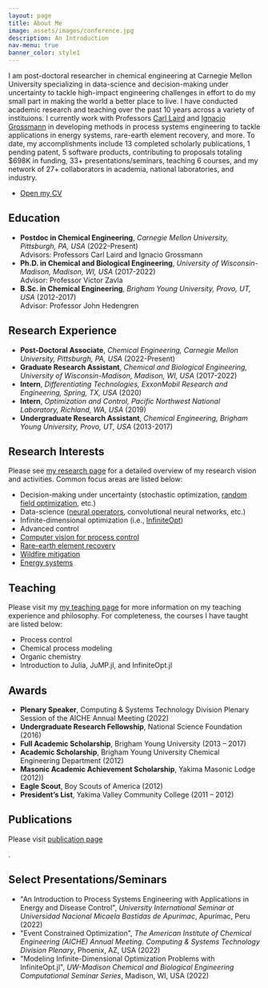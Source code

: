 ```yaml
---
layout: page
title: About Me
image: assets/images/conference.jpg
description: An Introduction
nav-menu: true
banner_color: style1
---
```


<section id="profile">
	<div class="inner">
        <!-- <header class="major">
			<h2>Joshua Pulsipher</h2>
		</header> -->
		<p><span class="image left"><img src="{% link assets/images/profile.png %}" alt="" /></span>I am post-doctoral researcher in chemical engineering at Carnegie Mellon University specializing in data-science and decision-making under uncertainty to tackle high-impact engineering challenges in effort to do my small part in making the world a better place to live. I have conducted academic research and teaching over the past 10 years across a variety of instituions. I currently work with Professors <a href="http://allthingsoptimal.com/">Carl Laird</a> and <a href="http://egon.cheme.cmu.edu/">Ignacio Grossmann</a> in developing methods in process systems engineering to tackle applications in energy systems, rare-earth element recovery, and more. To date, my accomplishments include 13 completed scholarly publications, 1 pending patent, 5 software products, contributing to proposals totaling $698K in funding, 33+ presentations/seminars, teaching 6 courses, and my network of 27+ collaborators in academia, national laboratories, and industry.</p>
        <ul class="actions">
			<li><a href="files/cv.html" class="button icon fa-file">Open my CV</a></li>
		</ul>
        <h2>Education</h2>
        <ul>
            <li><b>Postdoc in Chemical Engineering</b>, <i>Carnegie Mellon University, Pittsburgh, PA, USA</i> (2022-Present)<br/>Advisors: Professors Carl Laird and Ignacio Grossmann</li>
			<li><b>Ph.D. in Chemical and Biological Engineering</b>, <i>University of Wisconsin-Madison, Madison, WI, USA</i> (2017-2022)<br/>Advisor: Professor Victor Zavla</li>
			<li><b>B.Sc. in Chemical Engineering</b>, <i>Brigham Young University, Provo, UT, USA</i> (2012-2017)<br/> Advisor: Professor John Hedengren</li>
		</ul>
        <h2>Research Experience</h2>
        <ul>
            <li><b>Post-Doctoral Associate</b>, <i>Chemical Engineering, Carnegie Mellon University, Pittsburgh, PA, USA</i> (2022-Present)</li>
			<li><b>Graduate Research Assistant</b>, <i>Chemical and Biological Engineering, University of Wisconsin-Madison, Madison, WI, USA</i> (2017-2022)</li>
			<li><b>Intern</b>, <i>Differentiating Technologies, ExxonMobil Research and Engineering, Spring, TX, USA</i> (2020)</li>
            <li><b>Intern</b>, <i>Optimization and Control, Pacific Northwest National Laboratory, Richland, WA, USA</i> (2019)</li>
            <li><b>Undergraduate Research Assistant</b>, <i>Chemical Engineering, Brigham Young University, Provo, UT, USA</i> (2013-2017)</li>
		</ul>
        <h2>Research Interests</h2>
        <p>Please see <a href="research.html">my research page</a> for a detailed overview of my research vision and activities. Common focus areas are listed below:</p>
        <ul>
            <li>Decision-making under uncertainty (stochastic optimization, <a href="research/rfo.html">random field optimization</a>, etc.)</li>
			<li>Data-science (<a href="research/neuralops.html">neural operators</a>, convolutional neural networks, etc.)</li>
			<li>Infinite-dimensional optimization (i.e., <a href="research/infiniteopt.html">InfiniteOpt</a>)</li>
            <li>Advanced control</li>
            <li><a href="research/compvis.html">Computer vision for process control</a></li>
            <li><a href="research/ree.html">Rare-earth element recovery</a></li>
            <li><a href="research/wildfire.html">Wildfire mitigation</a></li>
            <li><a href="research/energy.html">Energy systems</a></li>
		</ul>
        <h2>Teaching</h2>
        <p>Please visit my <a href="teaching.html">my teaching page</a> for more information on my teaching experience and philosophy. For completeness, the courses I have taught are listed below:</p>
        <ul>
            <li>Process control</li>
			<li>Chemical process modeling</li>
			<li>Organic chemistry</li>
            <li>Introduction to Julia, JuMP.jl, and InfiniteOpt.jl</li>
		</ul>
        <h2>Awards</h2>
        <ul>
            <li><b>Plenary Speaker</b>, Computing & Systems Technology Division Plenary Session of the AICHE Annual Meeting (2022)</li>
			<li><b>Undergraduate Research Fellowship</b>, National Science Foundation (2016)</li>
            <li><b>Full Academic Scholarship</b>, Brigham Young University (2013 – 2017)</li>
            <li><b>Academic Scholarship</b>, Brigham Young University Chemical Engineering Department (2012)</li>
            <li><b>Masonic Academic Achievement Scholarship</b>, Yakima Masonic Lodge (2012))</li>
            <li><b>Eagle Scout</b>, Boy Scouts of America (2012)</li>
            <li><b>President’s List</b>, Yakima Valley Community College (2011 – 2012)</li>
		</ul>
        <h2>Publications</h2>
        <p>Please visit <a href="publications.html">publication page</a></p>.
        <h2>Select Presentations/Seminars</h2>
        <ul>
            <li>"An Introduction to Process Systems Engineering with Applications in Energy and Disease Control", <i>University International Seminar at Universidad Nacional Micaela Bastidas de Apurímac</i>, Apurímac, Peru (2022)</li>
            <li>"Event Constrained Optimization", <i>The American Institute of Chemical Engineering (AICHE) Annual Meeting. Computing & Systems Technology Division Plenary</i>, Phoenix, AZ, USA (2022)</li>
            <li>"Modeling Infinite-Dimensional Optimization Problems with InfiniteOpt.jl", <i>UW-Madison Chemical and Biological Engineering Computational Seminar Series</i>, Madison, WI, USA (2022)</li>
		</ul>
	</div>
</section>
